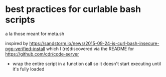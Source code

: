 # best practices for curlable bash scripts

a la those meant for meta.sh

inspired by https://sandstorm.io/news/2015-09-24-is-curl-bash-insecure-pgp-verified-install which I (re)discovered via the README for https://github.com/cdr/code-server

- wrap the entire script in a function call so it doesn't start executing until it's fully loaded
